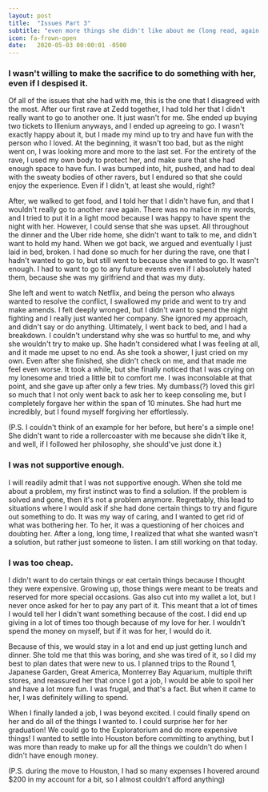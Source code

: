 ```yaml
---
layout: post
title:  "Issues Part 3"
subtitle: "even more things she didn't like about me (long read, again x 2)"
icon: fa-frown-open
date:   2020-05-03 00:00:01 -0500
---
```


### I wasn't willing to make the sacrifice to do something with her, even if I despised it.
Of all of the issues that she had with me, this is the one that I disagreed with the most. After our first rave at Zedd together, I had told her that I didn't really want to go to another one. It just wasn't for me. She ended up buying two tickets to Illenium anyways, and I ended up agreeing to go. I wasn't exactly happy about it, but I made my mind up to try and have fun with the person who I loved. At the beginning, it wasn't too bad, but as the night went on, I was looking more and more to the last set. For the entirety of the rave, I used my own body to protect her, and make sure that she had enough space to have fun. I was bumped into, hit, pushed, and had to deal with the sweaty bodies of other ravers, but I endured so that she could enjoy the experience. Even if I didn't, at least she would, right?

After, we walked to get food, and I told her that I didn't have fun, and that I wouldn't really go to another rave again. There was no malice in my words, and I tried to put it in a light mood because I was happy to have spent the night with her. However, I could sense that she was upset. All throughout the dinner and the Uber ride home, she didn't want to talk to me, and didn't want to hold my hand. When we got back, we argued and eventually I just laid in bed, broken. I had done so much for her during the rave, one that I hadn't wanted to go to, but still went to because she wanted to go. It wasn't enough. I had to want to go to any future events even if I absolutely hated them, because she was my girlfriend and that was my duty.

She left and went to watch Netflix, and being the person who always wanted to resolve the conflict, I swallowed my pride and went to try and make amends. I felt deeply wronged, but I didn't want to spend the night fighting and I really just wanted her company. She ignored my approach, and didn't say or do anything. Ultimately, I went back to bed, and I had a breakdown. I couldn't understand why she was so hurtful to me, and why she wouldn't try to make up. She hadn't considered what I was feeling at all, and it made me upset to no end. As she took a shower, I just cried on my own. Even after she finished, she didn't check on me, and that made me feel even worse. It took a while, but she finally noticed that I was crying on my lonesome and tried a little bit to comfort me. I was inconsolable at that point, and she gave up after only a few tries. My dumbass(?) loved this girl so much that I not only went back to ask her to keep consoling me, but I completely forgave her within the span of 10 minutes. She had hurt me incredibly, but I found myself forgiving her effortlessly.

(P.S. I couldn't think of an example for her before, but here's a simple one! She didn't want to ride a rollercoaster with me because she didn't like it, and well, if I followed her philosophy, she should've just done it.)

### I was not supportive enough.
I will readily admit that I was not supportive enough. When she told me about a problem, my first instinct was to find a solution. If the problem is solved and gone, then it's not a problem anymore. Regrettably, this lead to situations where I would ask if she had done certain things to try and figure out something to do. It was my way of caring, and I wanted to get rid of what was bothering her. To her, it was a questioning of her choices and doubting her. After a long, long time, I realized that what she wanted wasn't a solution, but rather just someone to listen. I am still working on that today.

### I was too cheap.
I didn't want to do certain things or eat certain things because I thought they were expensive. Growing up, those things were meant to be treats and reserved for more special occasions. Gas also cut into my wallet a lot, but I never once asked for her to pay any part of it. This meant that a lot of times I would tell her I didn't want something because of the cost. I did end up giving in a lot of times too though because of my love for her. I wouldn't spend the money on myself, but if it was for her, I would do it.

Because of this, we would stay in a lot and end up just getting lunch and dinner. She told me that this was boring, and she was tired of it, so I did my best to plan dates that were new to us. I planned trips to the Round 1, Japanese Garden, Great America, Monterrey Bay Aquarium, multiple thrift stores, and reassured her that once I got a job, I would be able to spoil her and have a lot more fun. I was frugal, and that's a fact. But when it came to her, I was definitely willing to spend.

When I finally landed a job, I was beyond excited. I could finally spend on her and do all of the things I wanted to. I could surprise her for her graduation! We could go to the Exploratorium and do more expensive things! I wanted to settle into Houston before committing to anything, but I was more than ready to make up for all the things we couldn't do when I didn't have enough money.

(P.S. during the move to Houston, I had so many expenses I hovered around $200 in my account for a bit, so I almost couldn't afford anything)
